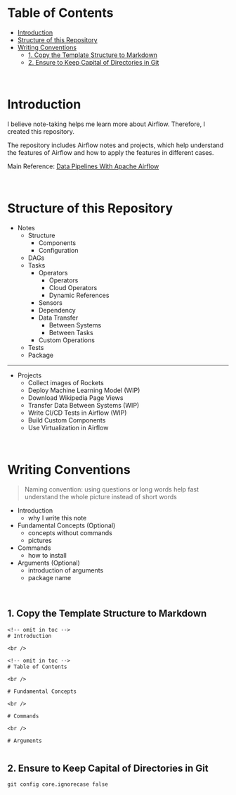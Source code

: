 <!-- omit in toc -->
# Table of Contents
- [Introduction](#introduction)
- [Structure of this Repository](#structure-of-this-repository)
- [Writing Conventions](#writing-conventions)
  - [1. Copy the Template Structure to Markdown](#1-copy-the-template-structure-to-markdown)
  - [2. Ensure to Keep Capital of Directories in Git](#2-ensure-to-keep-capital-of-directories-in-git)

<br />

# Introduction

I believe note-taking helps me learn more about Airflow. Therefore, I created this repository.

The repository includes Airflow notes and projects, which help understand the features of Airflow and how to apply the features in different cases.

Main Reference: [Data Pipelines With Apache Airflow](https://github.com/BasPH/data-pipelines-with-apache-airflow)

<br />

# Structure of this Repository

* Notes
  * Structure
    * Components
    * Configuration
  * DAGs
  * Tasks
    * Operators
      * Operators
      * Cloud Operators
      * Dynamic References 
    * Sensors
    * Dependency
    * Data Transfer
      * Between Systems
      * Between Tasks
    * Custom Operations
  * Tests
  * Package

-----
* Projects
  * Collect images of Rockets
  * Deploy Machine Learning Model (WIP)
  * Download Wikipedia Page Views
  * Transfer Data Between Systems (WIP)
  * Write CI/CD Tests in Airflow (WIP)
  * Build Custom Components
  * Use Virtualization in Airflow


<br />

# Writing Conventions

> Naming convention: using questions or long words help fast understand the whole picture instead of short words

* Introduction
  * why I write this note
* Fundamental Concepts (Optional)
  * concepts without commands
  * pictures
* Commands 
  * how to install
* Arguments (Optional)
  * introduction of arguments
  * package name

<br />

## 1. Copy the Template Structure to Markdown

```
<!-- omit in toc -->
# Introduction

<br />

<!-- omit in toc -->
# Table of Contents

<br />

# Fundamental Concepts

<br />

# Commands 

<br />

# Arguments


```

## 2. Ensure to Keep Capital of Directories in Git
```
git config core.ignorecase false
```



